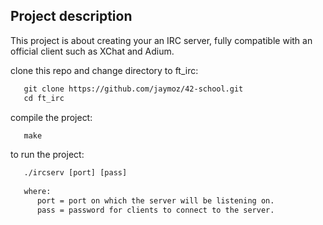 ## Project description
This project is about creating your an IRC server, fully compatible with an official client such as XChat and Adium.

clone this repo and change directory to ft_irc:
```html
   git clone https://github.com/jaymoz/42-school.git
   cd ft_irc
```
compile the project:
```html
   make
```
to run the project:
```html
   ./ircserv [port] [pass]
   
   where:
      port = port on which the server will be listening on.
      pass = password for clients to connect to the server.

```
